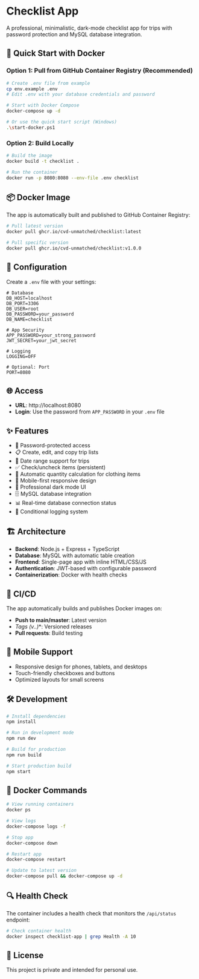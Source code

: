 # Checklist App

A professional, minimalistic, dark-mode checklist app for trips with password protection and MySQL database integration.

## 🚀 Quick Start with Docker

### Option 1: Pull from GitHub Container Registry (Recommended)

```bash
# Create .env file from example
cp env.example .env
# Edit .env with your database credentials and password

# Start with Docker Compose
docker-compose up -d

# Or use the quick start script (Windows)
.\start-docker.ps1
```

### Option 2: Build Locally

```bash
# Build the image
docker build -t checklist .

# Run the container
docker run -p 8080:8080 --env-file .env checklist
```

## 📦 Docker Image

The app is automatically built and published to GitHub Container Registry:

```bash
# Pull latest version
docker pull ghcr.io/cvd-unmatched/checklist:latest

# Pull specific version
docker pull ghcr.io/cvd-unmatched/checklist:v1.0.0
```

## 🔧 Configuration

Create a `.env` file with your settings:

```env
# Database
DB_HOST=localhost
DB_PORT=3306
DB_USER=root
DB_PASSWORD=your_password
DB_NAME=checklist

# App Security
APP_PASSWORD=your_strong_password
JWT_SECRET=your_jwt_secret

# Logging
LOGGING=OFF

# Optional: Port
PORT=8080
```

## 🌐 Access

- **URL**: http://localhost:8080
- **Login**: Use the password from `APP_PASSWORD` in your `.env` file

## ✨ Features

- 🔐 Password-protected access
- 📋 Create, edit, and copy trip lists
- 📅 Date range support for trips
- ✅ Check/uncheck items (persistent)
- 🔢 Automatic quantity calculation for clothing items
- 📱 Mobile-first responsive design
- 🌙 Professional dark mode UI
- 🗄️ MySQL database integration
- 📊 Real-time database connection status
- 📝 Conditional logging system

## 🏗️ Architecture

- **Backend**: Node.js + Express + TypeScript
- **Database**: MySQL with automatic table creation
- **Frontend**: Single-page app with inline HTML/CSS/JS
- **Authentication**: JWT-based with configurable password
- **Containerization**: Docker with health checks

## 🔄 CI/CD

The app automatically builds and publishes Docker images on:

- **Push to main/master**: Latest version
- **Tags (v*.*.*)**: Versioned releases
- **Pull requests**: Build testing

## 📱 Mobile Support

- Responsive design for phones, tablets, and desktops
- Touch-friendly checkboxes and buttons
- Optimized layouts for small screens

## 🛠️ Development

```bash
# Install dependencies
npm install

# Run in development mode
npm run dev

# Build for production
npm run build

# Start production build
npm start
```

## 🐳 Docker Commands

```bash
# View running containers
docker ps

# View logs
docker-compose logs -f

# Stop app
docker-compose down

# Restart app
docker-compose restart

# Update to latest version
docker-compose pull && docker-compose up -d
```

## 🔍 Health Check

The container includes a health check that monitors the `/api/status` endpoint:

```bash
# Check container health
docker inspect checklist-app | grep Health -A 10
```

## 📄 License

This project is private and intended for personal use.
